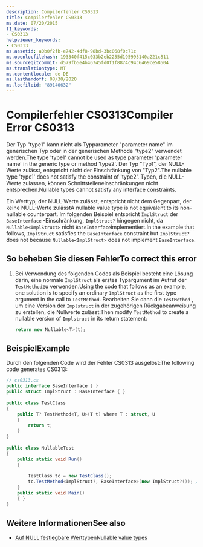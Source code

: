 ```yaml
---
description: Compilerfehler CS0313
title: Compilerfehler CS0313
ms.date: 07/20/2015
f1_keywords:
- CS0313
helpviewer_keywords:
- CS0313
ms.assetid: a0b0f2fb-e742-4df8-98bd-3bc068f0c71c
ms.openlocfilehash: 193340f415c033b2eb2255d195995140a221c811
ms.sourcegitcommit: d579fb5e4b46745fd0f1f8874c94c6469ce58604
ms.translationtype: MT
ms.contentlocale: de-DE
ms.lasthandoff: 08/30/2020
ms.locfileid: "89140632"
---
```

# <a name="compiler-error-cs0313"></a><span data-ttu-id="74bc0-103">Compilerfehler CS0313</span><span class="sxs-lookup"><span data-stu-id="74bc0-103">Compiler Error CS0313</span></span>
<span data-ttu-id="74bc0-104">Der Typ "type1" kann nicht als Typparameter "parameter name" im generischen Typ oder in der generischen Methode "type2" verwendet werden.</span><span class="sxs-lookup"><span data-stu-id="74bc0-104">The type 'type1' cannot be used as type parameter 'parameter name' in the generic type or method 'type2'.</span></span> <span data-ttu-id="74bc0-105">Der Typ "Typ1", der NULL-Werte zulässt, entspricht nicht der Einschränkung von "Typ2".</span><span class="sxs-lookup"><span data-stu-id="74bc0-105">The nullable type 'type1' does not satisfy the constraint of 'type2'.</span></span> <span data-ttu-id="74bc0-106">Typen, die NULL-Werte zulassen, können Schnittstelleneinschränkungen nicht entsprechen.</span><span class="sxs-lookup"><span data-stu-id="74bc0-106">Nullable types cannot satisfy any interface constraints.</span></span>  
  
 <span data-ttu-id="74bc0-107">Ein Werttyp, der NULL-Werte zulässt, entspricht nicht dem Gegenpart, der keine NULL-Werte zulässt</span><span class="sxs-lookup"><span data-stu-id="74bc0-107">A nullable value type is not equivalent to its non-nullable counterpart.</span></span> <span data-ttu-id="74bc0-108">Im folgenden Beispiel entspricht `ImplStruct` der `BaseInterface` -Einschränkung, `ImplStruct?` hingegen nicht, da `Nullable<ImplStruct>` nicht `BaseInterface`implementiert.</span><span class="sxs-lookup"><span data-stu-id="74bc0-108">In the example that follows, `ImplStruct` satisfies the `BaseInterface` constraint but `ImplStruct?` does not because `Nullable<ImplStruct>` does not implement `BaseInterface`.</span></span>  
  
## <a name="to-correct-this-error"></a><span data-ttu-id="74bc0-109">So beheben Sie diesen Fehler</span><span class="sxs-lookup"><span data-stu-id="74bc0-109">To correct this error</span></span>  
  
1. <span data-ttu-id="74bc0-110">Bei Verwendung des folgenden Codes als Beispiel besteht eine Lösung darin, eine normale `ImplStruct` als erstes Typargument im Aufruf der `TestMethod`zu verwenden.</span><span class="sxs-lookup"><span data-stu-id="74bc0-110">Using the code that follows as an example, one solution is to specify an ordinary `ImplStruct` as the first type argument in the call to `TestMethod`.</span></span> <span data-ttu-id="74bc0-111">Bearbeiten Sie dann die `TestMethod` , um eine Version der `Implstruct` in der zugehörigen Rückgabeanweisung zu erstellen, die Nullwerte zulässt:</span><span class="sxs-lookup"><span data-stu-id="74bc0-111">Then modify `TestMethod` to create a nullable version of `Implstruct` in its return statement:</span></span>  
  
    ```csharp  
    return new Nullable<T>(t);  
    ```  
  
## <a name="example"></a><span data-ttu-id="74bc0-112">Beispiel</span><span class="sxs-lookup"><span data-stu-id="74bc0-112">Example</span></span>

<span data-ttu-id="74bc0-113">Durch den folgenden Code wird der Fehler CS0313 ausgelöst:</span><span class="sxs-lookup"><span data-stu-id="74bc0-113">The following code generates CS0313:</span></span>  
  
```csharp  
// cs0313.cs  
public interface BaseInterface { }  
public struct ImplStruct : BaseInterface { }  
  
public class TestClass  
{  
    public T? TestMethod<T, U>(T t) where T : struct, U  
    {  
        return t;  
    }  
}  
  
public class NullableTest  
{  
    public static void Run()  
    {  
  
        TestClass tc = new TestClass();  
        tc.TestMethod<ImplStruct?, BaseInterface>(new ImplStruct?()); // CS0313  
    }  
    public static void Main()  
    { }  
}  
```  
  
## <a name="see-also"></a><span data-ttu-id="74bc0-114">Weitere Informationen</span><span class="sxs-lookup"><span data-stu-id="74bc0-114">See also</span></span>

- [<span data-ttu-id="74bc0-115">Auf NULL festlegbare Werttypen</span><span class="sxs-lookup"><span data-stu-id="74bc0-115">Nullable value types</span></span>](../language-reference/builtin-types/nullable-value-types.md)
